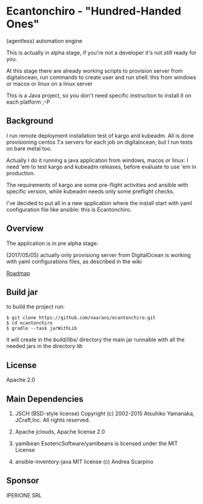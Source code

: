 # Ecantonchiro - "Hundred-Handed Ones"

(agentless) automation engine

This is actually in alpha stage, if you're not a developer it's not still ready for you.

At this stage there are already working scripts to provision server from digitalocean,
run commands to create user and run shell:
this from windows or macos or linux on a linux server

This is a Java project, so you don't need specific instruction to install it on each platform ;-P



## Background
I run remote deployment installation test of kargo and kubeadm.
All is done provisioning centos 7.x servers for each job on digitalocean, but I run tests on bare metal too.

Actually I do it running a java application from windows, macos or linux:
I need 'em to test kargo and kubeadm releases, before evaluate to use 'em in production.

The requirements of kargo are some pre-flight activities and ansible with specific version, while kubeadm needs only some preflight checks.

I've decided to put all in a new application where the install start with yaml configuration file like ansible:
this is Ecantonchiro.



## Overview
The application is in pre alpha stage:

(2017/05/05) actually only provisiong server from DigitalOcean is working with yaml configurations files, as described in the wiki 


[Roadmap](https://github.com/naarani/ecantonchiro/wiki/roadmap)



## Build jar

to build the project run:

    $ git clone https://github.com/naarani/ecantonchiro.git
    $ cd ecantonchiro
    $ gradle --task jarWithLib

it will create in the _build/libs/_ directory the main jar runnable with all the needed jars in the directory _lib_ 



## License

Apache 2.0 



## Main Dependencies 

1) JSCH (BSD-style license) Copyright (c) 2002-2015 Atsuhiko Yamanaka, JCraft,Inc. All rights reserved.

2) Apache jclouds, Apache license 2.0

3) yamlbean EsotericSoftware/yamlbeans is licensed under the MIT License

4) ansible-inventory-java MIT license (c) Andrea Scarpino



## Sponsor
IPERIONE SRL



